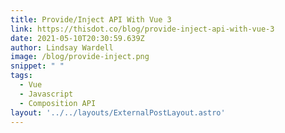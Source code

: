 ```yaml
---
title: Provide/Inject API With Vue 3
link: https://thisdot.co/blog/provide-inject-api-with-vue-3
date: 2021-05-10T20:30:59.639Z
author: Lindsay Wardell
image: /blog/provide-inject.png
snippet: " "
tags:
  - Vue
  - Javascript
  - Composition API
layout: '../../layouts/ExternalPostLayout.astro'
---
```

